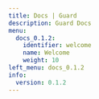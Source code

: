 ```yaml
---
title: Docs | Guard
description: Guard Docs
menu:
  docs_0.1.2:
    identifier: welcome
    name: Welcome
    weight: 10
left_menu: docs_0.1.2
info:
  version: 0.1.2
---
```


